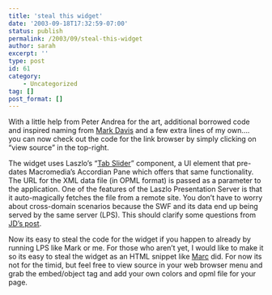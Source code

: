 ```yaml
---
title: 'steal this widget'
date: '2003-09-18T17:32:59-07:00'
status: publish
permalink: /2003/09/steal-this-widget
author: sarah
excerpt: ''
type: post
id: 61
category:
    - Uncategorized
tag: []
post_format: []
---
```

With a little help from Peter Andrea for the art, additional borrowed code and inspired naming from [Mark Davis](http://drdreff.blogspot.com) and a few extra lines of my own…. you can now check out the code for the link browser by simply clicking on “view source” in the top-right.

The widget uses Laszlo’s “[Tab Slider](http://www.laszlosystems.com/developers/documentation/lzxref/tabslider.php)” component, a UI element that pre-dates Macromedia’s Accordian Pane which offers that same functionality. The URL for the XML data file (in OPML format) is passed as a parameter to the application. One of the features of the Laszlo Presentation Server is that it auto-magically fetches the file from a remote site. You don’t have to worry about cross-domain scenarios because the SWF and its data end up being served by the same server (LPS). This should clarify some questions from [JD’s post](http://www.markme.com/jd/archives/003298.cfm).

Now its easy to steal the code for the widget if you happen to already by running LPS like Mark or me. For those who aren’t yet, I would like to make it so its easy to steal the widget as an HTML snippet like [Marc](http://blogs.it/0100198/) did. For now its not for the timid, but feel free to view source in your web browser menu and grab the embed/object tag and add your own colors and opml file for your page.